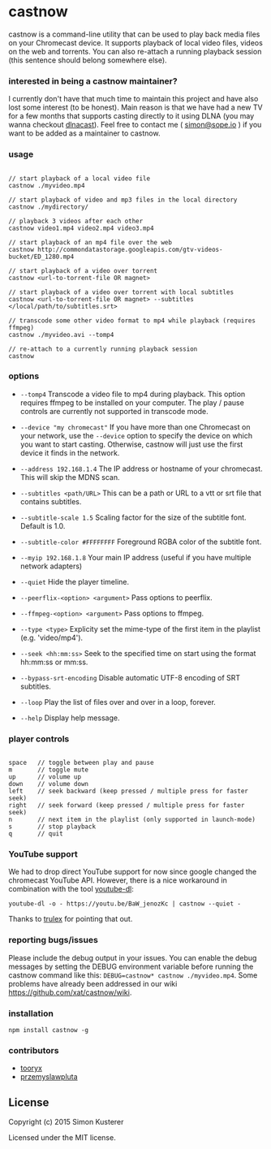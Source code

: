 # castnow

castnow is a command-line utility that can be used to play back media files on
your Chromecast device. It supports playback of local video files, videos on the web and torrents.
You can also re-attach a running playback session \(this sentence should belong somewhere else).

### interested in being a castnow maintainer?

I currently don't have that much time to maintain this project and have also lost some interest (to be honest).
Main reason is that we have had a new TV for a few months that supports casting directly to it using
DLNA \(you may wanna checkout [dlnacast](https://github.com/xat/dlnacast)).
Feel free to contact me \( [simon@sope.io](simon@sope.io) ) if you want to be added as a maintainer to castnow.

### usage

```

// start playback of a local video file
castnow ./myvideo.mp4

// start playback of video and mp3 files in the local directory
castnow ./mydirectory/

// playback 3 videos after each other
castnow video1.mp4 video2.mp4 video3.mp4

// start playback of an mp4 file over the web
castnow http://commondatastorage.googleapis.com/gtv-videos-bucket/ED_1280.mp4

// start playback of a video over torrent
castnow <url-to-torrent-file OR magnet>

// start playback of a video over torrent with local subtitles
castnow <url-to-torrent-file OR magnet> --subtitles </local/path/to/subtitles.srt>

// transcode some other video format to mp4 while playback (requires ffmpeg)
castnow ./myvideo.avi --tomp4

// re-attach to a currently running playback session
castnow

```

### options

* `--tomp4` Transcode a video file to mp4 during playback. This option requires
ffmpeg to be installed on your computer. The play / pause controls are currently
not supported in transcode mode.

* `--device "my chromecast"` If you have more than one Chromecast on your network,
use the `--device` option to specify the device on which you want to start casting.
Otherwise, castnow will just use the first device it finds in the network.

* `--address 192.168.1.4` The IP address or hostname of your chromecast. This will skip
the MDNS scan.

* `--subtitles <path/URL>` This can be a path or URL to a vtt or srt file that
contains subtitles.

* `--subtitle-scale 1.5` Scaling factor for the size of the subtitle font. Default is 1.0.

* `--subtitle-color #FFFFFFFF` Foreground RGBA color of the subtitle font.

* `--myip 192.168.1.8` Your main IP address \(useful if you have multiple network adapters)

* `--quiet` Hide the player timeline.

* `--peerflix-<option> <argument>` Pass options to peerflix.

* `--ffmpeg-<option> <argument>` Pass options to ffmpeg.

* `--type <type>` Explicity set the mime-type of the first item in the playlist (e.g. 'video/mp4').

* `--seek <hh:mm:ss>` Seek to the specified time on start using the format hh:mm:ss or mm:ss.

* `--bypass-srt-encoding` Disable automatic UTF-8 encoding of SRT subtitles.

* `--loop` Play the list of files over and over in a loop, forever.

* `--help` Display help message.

### player controls

```

space   // toggle between play and pause
m       // toggle mute
up      // volume up
down    // volume down
left    // seek backward (keep pressed / multiple press for faster seek)
right   // seek forward (keep pressed / multiple press for faster seek)
n       // next item in the playlist (only supported in launch-mode)
s       // stop playback
q       // quit

```

### YouTube support

We had to drop direct YouTube support for now since google changed the chromecast YouTube API.
However, there is a nice workaround in combination with the tool [youtube-dl](https://github.com/rg3/youtube-dl):

`youtube-dl -o - https://youtu.be/BaW_jenozKc | castnow --quiet -`

Thanks to [trulex](https://github.com/trulex) for pointing that out.

### reporting bugs/issues

Please include the debug output in your issues. You can enable the debug messages by setting the
DEBUG environment variable before running the castnow command like this: `DEBUG=castnow* castnow ./myvideo.mp4`.
Some problems have already been addressed in our wiki https://github.com/xat/castnow/wiki.

### installation

`npm install castnow -g`

### contributors

* [tooryx](https://github.com/tooryx)
* [przemyslawpluta](https://github.com/przemyslawpluta)

## License
Copyright (c) 2015 Simon Kusterer

Licensed under the MIT license.
